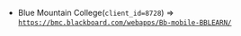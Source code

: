  - Blue Mountain College(`client_id=8728`) => [`https://bmc.blackboard.com/webapps/Bb-mobile-BBLEARN/`](https://bmc.blackboard.com/webapps/Bb-mobile-BBLEARN/)
